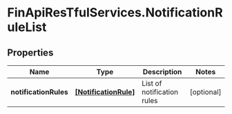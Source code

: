 # FinApiResTfulServices.NotificationRuleList

## Properties
Name | Type | Description | Notes
------------ | ------------- | ------------- | -------------
**notificationRules** | [**[NotificationRule]**](NotificationRule.md) | List of notification rules | [optional] 


